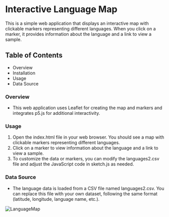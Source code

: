 # Interactive Language Map
This is a simple web application that displays an interactive map with clickable markers representing different languages. When you click on a marker, it provides information about the language and a link to view a sample.

## Table of Contents
- Overview
- Installation
- Usage
- Data Source

### Overview
- This web application uses Leaflet for creating the map and markers and integrates p5.js for additional interactivity.

### Usage
1. Open the index.html file in your web browser. You should see a map with clickable markers representing different languages.
2. Click on a marker to view information about the language and a link to view a sample.
3. To customize the data or markers, you can modify the languages2.csv file and adjust the JavaScript code in sketch.js as needed.

### Data Source
- The language data is loaded from a CSV file named languages2.csv. You can replace this file with your own dataset, following the same format (latitude, longitude, language name, etc.).


![LanguageMap](https://github.com/William2716057/LanguageMap/assets/77903649/d9af0982-dfd6-45c5-b031-7ed487dadc17)
